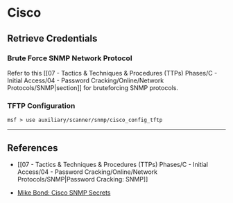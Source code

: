 # Cisco

## Retrieve Credentials

### Brute Force SNMP Network Protocol

Refer to this [[07 - Tactics & Techniques & Procedures (TTPs) Phases/C - Initial Access/04 - Password Cracking/Online/Network Protocols/SNMP|section]] for bruteforcing SNMP protocols.

### TFTP Configuration

```
msf > use auxiliary/scanner/snmp/cisco_config_tftp
```

---
## References

- [[07 - Tactics & Techniques & Procedures (TTPs) Phases/C - Initial Access/04 - Password Cracking/Online/Network Protocols/SNMP|Password Cracking: SNMP]]

- [Mike Bond: Cisco SNMP Secrets](https://bond-o.medium.com/cisco-snmp-secrets-e4b731b19737)